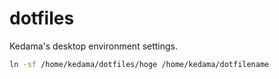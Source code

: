 # dotfiles

Kedama's desktop environment settings.

```bash
ln -sf /home/kedama/dotfiles/hoge /home/kedama/dotfilename
```
